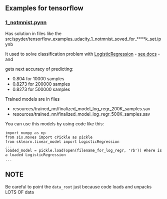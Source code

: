 
## Examples for tensorflow 
### [1_notmnist.pynn](https://github.com/tensorflow/tensorflow/blob/master/tensorflow/examples/udacity/1_notmnist.ipynb)

  Has solution in files like the src/spyder/tensorflow_examples_udacity_1_notmnist_soved_for_****k_set.ipynb
   
  It used to solve classification problem with 
  [LogisticRegression](http://scikit-learn.org/stable/modules/generated/sklearn.linear_model.LogisticRegression.html) - 
  [see docs](http://scikit-learn.org/stable/modules/linear_model.html#logistic-regression) - 
  and
  
  gets next accuracy of predicting:
  - 0.804 for 10000 samples
  - 0.8273 for 200000 samples
  - 0.8273 for 500000 samples
  
  Trained models are in files
  - resources/trained_nn/finalized_model_log_regr_200K_samples.sav
  - resources/trained_nn/finalized_model_log_regr_500K_samples.sav
  
  You can use this models by using code like this:
  
    import numpy as np
    from six.moves import cPickle as pickle
    from sklearn.linear_model import LogisticRegression
    ...
    loaded_model = pickle.load(open(filename_for_log_regr, 'rb')) #here is a loaded LogisticRegression
    ...
  
## NOTE

Be careful to point the `data_root` just because code loads and unpacks LOTS OF data
